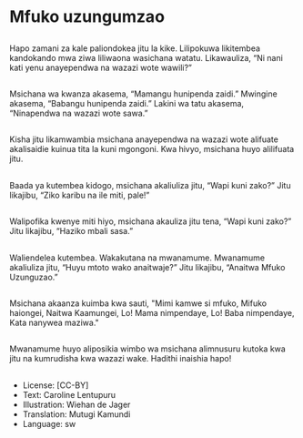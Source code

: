# Mfuko uzungumzao

##
Hapo zamani za kale paliondokea
jitu la kike. Lilipokuwa likitembea
kandokando mwa ziwa liliwaona
wasichana watatu.
Likawauliza, “Ni nani kati yenu
anayependwa na wazazi wote
wawili?”

##
Msichana wa kwanza akasema,
“Mamangu hunipenda zaidi.”
Mwingine akasema, “Babangu
hunipenda zaidi.”
Lakini wa tatu akasema,
“Ninapendwa na wazazi wote
sawa.”

##
Kisha jitu likamwambia msichana
anayependwa na wazazi wote
alifuate akalisaidie kuinua tita la
kuni mgongoni. Kwa hivyo,
msichana huyo alilifuata jitu.

##
Baada ya kutembea kidogo,
msichana akaliuliza jitu, “Wapi kuni
zako?”
Jitu likajibu, “Ziko karibu na ile miti,
pale!”

##
Walipofika kwenye miti hiyo,
msichana akauliza jitu tena, “Wapi
kuni zako?”
Jitu likajibu, “Haziko mbali sasa.”

##
Waliendelea kutembea. Wakakutana
na mwanamume.
Mwanamume akaliuliza jitu, “Huyu
mtoto wako anaitwaje?” Jitu likajibu,
“Anaitwa Mfuko Uzunguzao.”

##
Msichana akaanza kuimba kwa
sauti,
"Mimi kamwe si mfuko, Mifuko
haiongei,
Naitwa Kaamungei,
Lo! Mama nimpendaye,
Lo! Baba nimpendaye,
Kata nanywea maziwa."

##
Mwanamume huyo aliposikia wimbo
wa msichana alimnusuru kutoka
kwa jitu na kumrudisha kwa wazazi
wake.
Hadithi inaishia hapo!

##
* License: [CC-BY]
* Text: Caroline Lentupuru
* Illustration: Wiehan de Jager
* Translation: Mutugi Kamundi
* Language: sw
